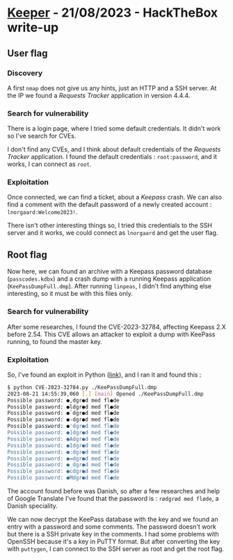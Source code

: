# [Keeper](https://app.hackthebox.com/machines/Keeper) - 21/08/2023 - HackTheBox write-up

## User flag

### Discovery

A first `nmap` does not give us any hints, just an HTTP and a SSH server. At the IP we found a *Requests Tracker* application in version 4.4.4.

### Search for vulnerability

There is a login page, where I tried some default credentials. It didn't work so I've search for CVEs.

I don't find any CVEs, and I think about default credentials of the *Requests Tracker* application. I found the default credentials : `root:password`, and it works, I can connect as `root`.

### Exploitation

Once connected, we can find a ticket, about a *Keepass* crash. We can also find a comment with the default password of a newly created account : `lnorgaard:Welcome2023!`.

There isn't other interesting things so, I tried this credentials to the SSH server and it works, we could connect as `lnorgaard` and get the user flag.

## Root flag

Now here, we can found an archive with a Keepass password database (`passcodes.kdbx`) and a crash dump with a running Keepass application (`KeePassDumpFull.dmp`). After running `linpeas`, I didn't find anything else interesting, so it must be with this files only.

### Search for vulnerability

After some researches, I found the CVE-2023-32784, affecting Keepass 2.X before 2.54. This CVE allows an attacker to exploit a dump with KeePass running, to found the master key.

### Exploitation

So, I've found an exploit in Python ([link](https://github.com/vdohney/keepass-password-dumper)), and I ran it and found this :
```bash
$ python CVE-2023-32784.py ./KeePassDumpFull.dmp
2023-08-21 14:55:39,060 [.] [main] Opened ./KeePassDumpFull.dmp
Possible password: ●,dgr●d med fl●de
Possible password: ●ldgr●d med fl●de
Possible password: ●`dgr●d med fl●de
Possible password: ●-dgr●d med fl●de
Possible password: ●'dgr●d med fl●de
Possible password: ●]dgr●d med fl●de
Possible password: ●Adgr●d med fl●de
Possible password: ●Idgr●d med fl●de
Possible password: ●:dgr●d med fl●de
Possible password: ●=dgr●d med fl●de
Possible password: ●_dgr●d med fl●de
Possible password: ●cdgr●d med fl●de
Possible password: ●Mdgr●d med fl●de
```

The account found before was Danish, so after a few researches and help of Google Translate I've found that the password is : `rødgrød med fløde`, a Danish speciality.

We can now decrypt the KeePass database with the key and we found an entry with a password and some comments. The password doesn't work but there is a SSH private key in the comments. I had some problems with OpenSSH because it's a key in PuTTY format. But after converting the key with `puttygen`, I can connect to the SSH server as root and get the root flag.
